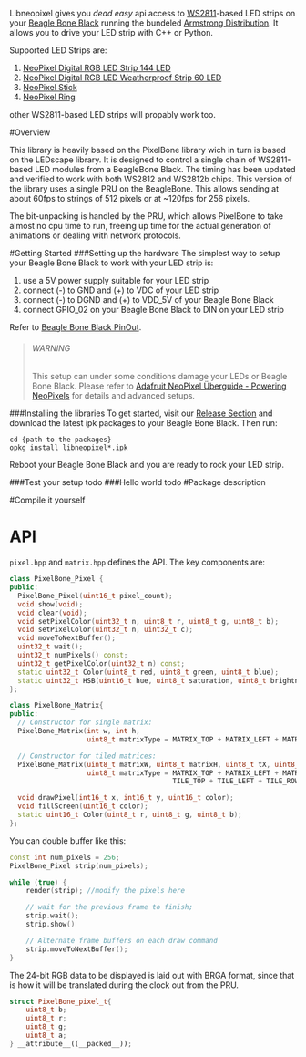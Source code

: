 Libneopixel gives you *dead easy* api access to [WS2811](http://www.adafruit.com/datasheets/WS2811.pdf)-based LED strips on your [Beagle Bone Black](http://beagleboard.org/Products/BeagleBone+Black) running the bundeled [Armstrong Distribution](http://www.angstrom-distribution.org/). It allows you to drive your LED strip with C++ or Python.  

Supported LED Strips are:

1. [NeoPixel Digital RGB LED Strip 144 LED](http://www.adafruit.com/products/1506)
2. [NeoPixel Digital RGB LED Weatherproof Strip 60 LED](http://www.adafruit.com/products/1461)
3. [NeoPixel Stick](http://www.adafruit.com/products/1426)
4. [NeoPixel Ring](http://www.adafruit.com/products/1463)

other WS2811-based LED strips will propably work too.

#Overview

This library is heavily based on the PixelBone library wich in turn is based on the LEDscape library. It is designed to control a single chain of WS2811-based LED modules from a BeagleBone Black. The timing has been updated and verified to work with both WS2812 and WS2812b chips. This version of the library uses a single PRU on the BeagleBone. This allows sending at about 60fps to strings of 512 pixels or at ~120fps for 256 pixels.

The bit-unpacking is handled by the PRU, which allows PixelBone to take almost no cpu time to run, freeing up time for the actual generation of animations or dealing with network protocols.


#Getting Started
###Setting up the hardware
The simplest way to setup your Beagle Bone Black to work with your LED strip is:

1. use a 5V power supply suitable for your LED strip
2. connect (-) to GND and (+) to VDC of your LED strip
3. connect (-) to DGND and (+) to VDD_5V of your Beagle Bone Black
4. connect GPIO_02 on your Beagle Bone Black to DIN on your LED strip

Refer to [Beagle Bone Black PinOut](http://insigntech.files.wordpress.com/2013/09/bbb_pinouts.jpg&imgrefurl=http://insigntech.wordpress.com/2013/09/23/beaglebone-black-pin-outs/&h=1287&w=1308&tbnid=9QJxDKgAoi-PIM:&zoom=1&docid=Ds0cxnCrsavSCM&ei=jgGLU_oXy8HSBazHgZgK&tbm=isch&client=ubuntu&iact=rc&uact=3&dur=1927&page=1&start=0&ndsp=16&ved=0CHwQrQMwDA).

> ###### WARNING ######
> This setup can under some conditions damage your LEDs or Beagle Bone Black. Please refer to [Adafruit NeoPixel Überguide - Powering NeoPixels](https://learn.adafruit.com/adafruit-neopixel-uberguide/power) for details and advanced setups.

###Installing the libraries
To get started, visit our [Release Section](https://github.com/i3oot/libneopixel/releases) and download the latest ipk packages to your Beagle Bone Black. Then run:

    cd {path to the packages}
    opkg install libneopixel*.ipk

Reboot your Beagle Bone Black and you are ready to rock your LED strip.     

###Test your setup
    todo
###Hello world
    todo
#Package description

#Compile it yourself


API
===

`pixel.hpp` and `matrix.hpp` defines the API. The key components are:

```cpp
class PixelBone_Pixel {
public:
  PixelBone_Pixel(uint16_t pixel_count);
  void show(void);
  void clear(void);
  void setPixelColor(uint32_t n, uint8_t r, uint8_t g, uint8_t b);
  void setPixelColor(uint32_t n, uint32_t c);
  void moveToNextBuffer();
  uint32_t wait();
  uint32_t numPixels() const;
  uint32_t getPixelColor(uint32_t n) const;
  static uint32_t Color(uint8_t red, uint8_t green, uint8_t blue);
  static uint32_t HSB(uint16_t hue, uint8_t saturation, uint8_t brightness);
};

class PixelBone_Matrix{
public:
  // Constructor for single matrix:
  PixelBone_Matrix(int w, int h,
                   uint8_t matrixType = MATRIX_TOP + MATRIX_LEFT + MATRIX_ROWS);

  // Constructor for tiled matrices:
  PixelBone_Matrix(uint8_t matrixW, uint8_t matrixH, uint8_t tX, uint8_t tY,
                   uint8_t matrixType = MATRIX_TOP + MATRIX_LEFT + MATRIX_ROWS +
                                        TILE_TOP + TILE_LEFT + TILE_ROWS);

  void drawPixel(int16_t x, int16_t y, uint16_t color);
  void fillScreen(uint16_t color);
  static uint16_t Color(uint8_t r, uint8_t g, uint8_t b);
};
```

You can double buffer like this:

```cpp
const int num_pixels = 256;
PixelBone_Pixel strip(num_pixels);

while (true) {
	render(strip); //modify the pixels here

	// wait for the previous frame to finish;
	strip.wait();
	strip.show()

	// Alternate frame buffers on each draw command
	strip.moveToNextBuffer();
}
```

The 24-bit RGB data to be displayed is laid out with BRGA format,
since that is how it will be translated during the clock out from the PRU.

```cpp
struct PixelBone_pixel_t{
	uint8_t b;
	uint8_t r;
	uint8_t g;
	uint8_t a;
} __attribute__((__packed__));
```

